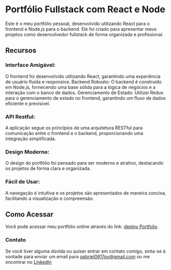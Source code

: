 
# <h1>Portfólio Fullstack com React e Node</h1>
Este é o meu portfólio pessoal, desenvolvido utilizando React para o frontend e Node.js para o backend. Ele foi criado para apresentar meus projetos como desenvolvedor fullstack de forma organizada e profissional.

## Recursos
### Interface Amigável:
O frontend foi desenvolvido utilizando React, garantindo uma experiência de usuário fluida e responsiva.
Backend Robusto: O backend é construído em Node.js, fornecendo uma base sólida para a lógica de negócios e a interação com o banco de dados.
Gerenciamento de Estado: Utilizei Redux para o gerenciamento de estado no frontend, garantindo um fluxo de dados eficiente e previsível.
### API Restful:
A aplicação segue os princípios de uma arquitetura RESTful para comunicação entre o frontend e o backend, proporcionando uma integração simplificada.
### Design Moderno:
O design do portfólio foi pensado para ser moderno e atrativo, destacando os projetos de forma clara e organizada.
### Fácil de Usar:
A navegação é intuitiva e os projetos são apresentados de maneira concisa, facilitando a visualização e compreensão.
## Como Acessar
Você pode acessar meu portfólio online através do link: [deploy Portfolio](https://fernandesportfolio.netlify.app/).

### Contato
Se você tiver alguma dúvida ou quiser entrar em contato comigo, sinta-se à vontade para enviar um email para gabriel0917py@gmail.com ou me encontrar no [LinkedIn](https://www.linkedin.com/in/gabriel-fernandes-2582b3274/)



